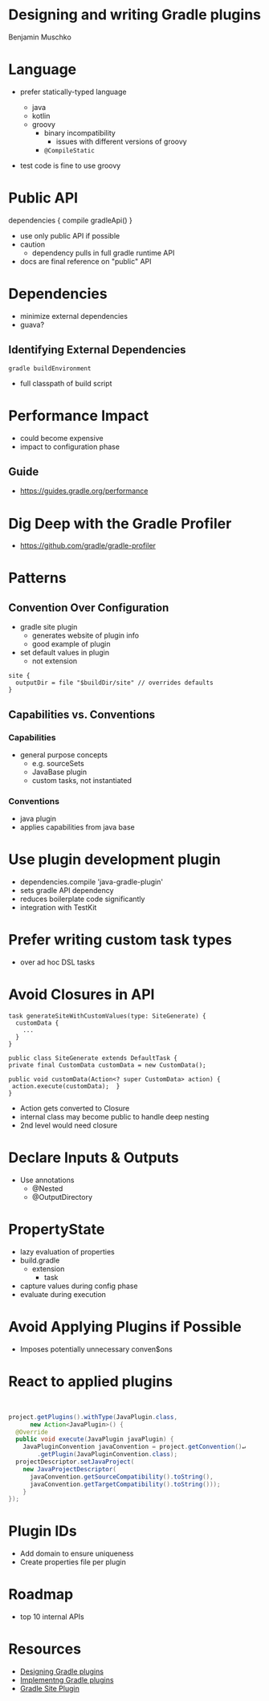 # Designing and writing Gradle plugins

Benjamin Muschko

# Language

- prefer statically-typed language
  - java
  - kotlin
  - groovy
    - binary incompatibility
      - issues with different versions of groovy
    - `@CompileStatic`

- test code is fine to use groovy

# Public API

dependencies {
  compile gradleApi()
}

- use only public API if possible
- caution
  - dependency pulls in full gradle runtime API
- docs are final reference on "public" API

# Dependencies

- minimize external dependencies
- guava?

## Identifying External Dependencies

```
gradle buildEnvironment
```

- full classpath of build script

# Performance Impact

- could become expensive
- impact to configuration phase


## Guide

- https://guides.gradle.org/performance

# Dig Deep with the Gradle Profiler

- https://github.com/gradle/gradle-profiler

# Patterns

## Convention Over Configuration

- gradle site plugin
  - generates website of plugin info
  - good example of plugin
- set default values in plugin
  - not extension

```
site {
  outputDir = file "$buildDir/site" // overrides defaults
}
```

## Capabilities vs. Conventions

### Capabilities

- general purpose concepts
  - e.g. sourceSets
  - JavaBase plugin
  - custom tasks, not instantiated

### Conventions

- java plugin
- applies capabilities from java base

# Use plugin development plugin

- dependencies.compile 'java-gradle-plugin'
- sets gradle API dependency
- reduces boilerplate code significantly
- integration with TestKit

# Prefer writing custom task types

- over ad hoc DSL tasks

# Avoid Closures in API


```
task generateSiteWithCustomValues(type: SiteGenerate) {
  customData {
    ...
  }
}

public class SiteGenerate extends DefaultTask {
private final CustomData customData = new CustomData();

public void customData(Action<? super CustomData> action) {
 action.execute(customData);  }
}
```

- Action gets converted to Closure
- internal class may become public to handle deep nesting
- 2nd level would need closure

# Declare Inputs & Outputs

- Use annotations
  - @Nested
  - @OutputDirectory

# PropertyState

- lazy evaluation of properties
- build.gradle
  - extension
    - task
- capture values during config phase
- evaluate during execution

# Avoid Applying Plugins if Possible

- Imposes potentially unnecessary conven$ons

# React to applied plugins

```java


project.getPlugins().withType(JavaPlugin.class,
      new Action<JavaPlugin>() {
  @Override
  public void execute(JavaPlugin javaPlugin) {
    JavaPluginConvention javaConvention = project.getConvention()↵
        .getPlugin(JavaPluginConvention.class);
  projectDescriptor.setJavaProject(
    new JavaProjectDescriptor(
      javaConvention.getSourceCompatibility().toString(),
      javaConvention.getTargetCompatibility().toString()));
    }
});
```

# Plugin IDs

- Add domain to ensure uniqueness
- Create properties file per plugin

# Roadmap

- top 10 internal APIs

# Resources


- [Designing Gradle plugins](https://guides.gradle.org/designing-gradle-plugins/)
- [Implementng Gradle plugins](https://guides.gradle.org/implemen,ng-gradle-plugins/)
- [Gradle Site Plugin](https://github.com/gradle-guides/gradle-site-plugin/)


